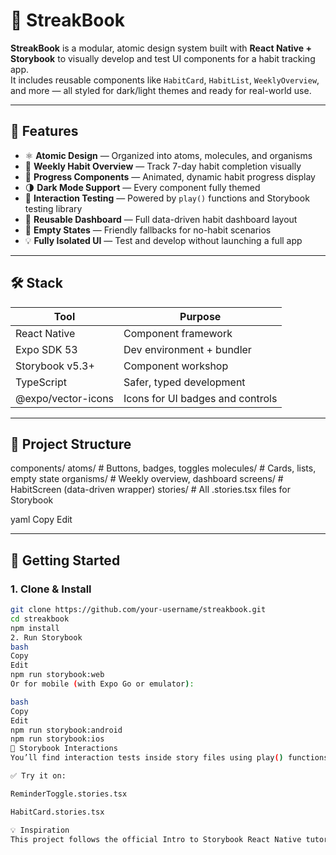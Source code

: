 # 📖 StreakBook

**StreakBook** is a modular, atomic design system built with **React Native + Storybook** to visually develop and test UI components for a habit tracking app.  
It includes reusable components like `HabitCard`, `HabitList`, `WeeklyOverview`, and more — all styled for dark/light themes and ready for real-world use.

---

## 🎯 Features

- ⚛️ **Atomic Design** — Organized into atoms, molecules, and organisms
- 📅 **Weekly Habit Overview** — Track 7-day habit completion visually
- 🔁 **Progress Components** — Animated, dynamic habit progress display
- 🌗 **Dark Mode Support** — Every component fully themed
- 🧪 **Interaction Testing** — Powered by `play()` functions and Storybook testing library
- 🧩 **Reusable Dashboard** — Full data-driven habit dashboard layout
- 🧼 **Empty States** — Friendly fallbacks for no-habit scenarios
- 💡 **Fully Isolated UI** — Test and develop without launching a full app

---

## 🛠️ Stack

| Tool                | Purpose                          |
|---------------------|----------------------------------|
| React Native        | Component framework              |
| Expo SDK 53         | Dev environment + bundler        |
| Storybook v5.3+     | Component workshop                |
| TypeScript          | Safer, typed development          |
| @expo/vector-icons  | Icons for UI badges and controls |

---

## 📁 Project Structure

components/
atoms/ # Buttons, badges, toggles
molecules/ # Cards, lists, empty state
organisms/ # Weekly overview, dashboard
screens/ # HabitScreen (data-driven wrapper)
stories/ # All .stories.tsx files for Storybook

yaml
Copy
Edit

---

## 🚀 Getting Started

### 1. Clone & Install

```bash
git clone https://github.com/your-username/streakbook.git
cd streakbook
npm install
2. Run Storybook
bash
Copy
Edit
npm run storybook:web
Or for mobile (with Expo Go or emulator):

bash
Copy
Edit
npm run storybook:android
npm run storybook:ios
🧪 Storybook Interactions
You’ll find interaction tests inside story files using play() functions to simulate user actions like toggles and clicks.

✅ Try it on:

ReminderToggle.stories.tsx

HabitCard.stories.tsx

💡 Inspiration
This project follows the official Intro to Storybook React Native tutorial and expands it into a fully functional, real-world habit tracking design system.
